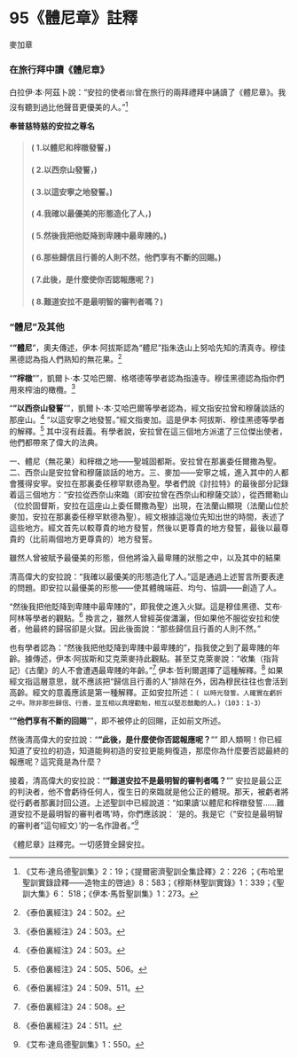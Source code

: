 # 95《體尼章》註釋

麥加章

### 在旅行拜中讀《體尼章》

白拉伊·本·阿茲卜說：“安拉的使者ﷺ曾在旅行的兩拜禮拜中誦讀了《體尼章》。我沒有聽到過比他聲音更優美的人。”[^1]

**奉普慈特慈的安拉之尊名**

> #### ( 1.以體尼和榟橔發誓，) 
> #### ( 2.以西奈山發誓，)
> #### ( 3.以這安寧之地發誓。)
> #### ( 4.我確以最優美的形態造化了人，)
> #### ( 5.然後我把他貶降到卑賤中最卑賤的。)
> #### ( 6.那些歸信且行善的人則不然，他們享有不斷的回賜。)
> #### ( 7.此後，是什麼使你否認報應呢？) 
> #### ( 8.難道安拉不是最明智的審判者嗎？)

### “體尼”及其他

“**”體尼**”，奧夫傳述，伊本·阿拔斯認為“體尼”指朱迭山上努哈先知的清真寺。穆佳黑德認為指人們熟知的無花果。[^2] 

“**”榟橔**””，凱爾卜·本·艾哈巴爾、格塔德等學者認為指遠寺。穆佳黑德認為指你們用來榨油的橄欖。[^3] 

“**”以西奈山發誓**””，凱爾卜·本·艾哈巴爾等學者認為，經文指安拉曾和穆薩談話的那座山。[^4] “以這安寧之地發誓。”經文指麥加。這是伊本·阿拔斯、穆佳黑德等學者的解釋。[^5] 其中沒有歧義。有學者說，安拉曾在這三個地方派遣了三位傑出使者，他們都帶來了偉大的法典。


[^1]:《艾布·達烏德聖訓集》2：19；《提爾密濟聖訓全集詮釋》2：226 ；《布哈里聖訓實錄詮釋——造物主的啓迪》8：583；《穆斯林聖訓實錄》1：339；《聖訓大集》6： 518；《伊本·馬哲聖訓集》1：273。

[^2]:《泰伯裏經注》24：502。

[^3]:《泰伯裏經注》24：503。

[^4]:《泰伯裏經注》24：503。

[^5]:《泰伯裏經注》24：505、506。

一、體尼（無花果）和榟橔之地——聖城固都斯。安拉曾在那裏委任爾撒為聖。二、西奈山是安拉曾和穆薩談話的地方。三、麥加——安寧之城，進入其中的人都會獲得安寧。安拉在那裏委任穆罕默德為聖。學者們說《討拉特》的最後部分記錄着這三個地方：“安拉從西奈山來臨（即安拉曾在西奈山和穆薩交談），從西爾勒山（位於固督斯，安拉在這座山上委任爾撒為聖）出現，在法蘭山顯現（法蘭山位於麥加，安拉在那裏委任穆罕默德為聖）。經文根據這幾位先知出世的時間，表述了這些地方。經文首先以較尊貴的地方發誓，然後以更尊貴的地方發誓，最後以最尊貴的（比前兩個地方更尊貴的）地方發誓。

雖然人曾被賦予最優美的形態，但他將淪入最卑賤的狀態之中，以及其中的結果

清高偉大的安拉說：“我確以最優美的形態造化了人。”這是通過上述誓言所要表達的問題。即安拉以最優美的形態——使其體魄端莊、均勻、協調——創造了人。

“然後我把他貶降到卑賤中最卑賤的”，即我使之進入火獄。這是穆佳黑德、艾布·阿林等學者的觀點。[^6] 換言之，雖然人曾經英俊瀟灑，但如果他不服從安拉和使者，他最終的歸宿卻是火獄。因此後面說：“那些歸信且行善的人則不然。”

也有學者認為：“然後我把他貶降到卑賤中最卑賤的”，指我使之到了最卑賤的年齡。據傳述，伊本·阿拔斯和艾克萊麥持此觀點。甚至艾克萊麥說：“收集（指背記）《古蘭》的人不會遭遇最卑賤的年齡。”[^7] 伊本·哲利爾選擇了這種解釋。[^8] 如果經文指這層意思，就不應該把“歸信且行善的人”排除在外，因為穆民往往也會活到高齡。經文的意義應該是第一種解釋。正如安拉所述：`( 以時光發誓。人確實在虧折之中。除非那些歸信、行善，並互相以真理勸勉，相互以堅忍鼓勵的人。)（103：1-3）`

“**”他們享有不斷的回賜**””，即不被停止的回賜，正如前文所述。

然後清高偉大的安拉說：“**”此後，是什麼使你否認報應呢？**”” 即人類啊！你已經知道了安拉的初造，知道能夠初造的安拉更能夠復造，那麼你為什麼要否認最終的報應呢？這究竟是為什麼？

接着，清高偉大的安拉說：“**”難道安拉不是最明智的審判者嗎？**”” 安拉是最公正的判決者，他不會虧待任何人，復生日的來臨就是他公正的體現。那天，被虧者將從行虧者那裏討回公道。上述聖訓中已經說道：“如果讀‘以體尼和榟橔發誓……難道安拉不是最明智的審判者嗎’時，你們應該說： ‘是的。我是它（“安拉是最明智的審判者”這句經文）’的一名作證者。”[^9] 

《體尼章》註釋完。一切感贊全歸安拉。

[^6]:《泰伯裏經注》24：509、511。

[^7]:《泰伯裏經注》24：508。

[^8]:《泰伯裏經注》24：511。

[^9]:《艾布·達烏德聖訓集》1：550。